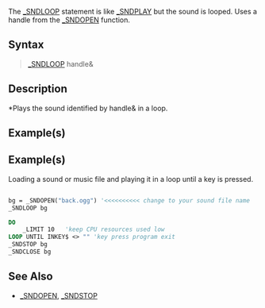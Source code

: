 The [_SNDLOOP](_SNDLOOP) statement is like [_SNDPLAY](_SNDPLAY) but the sound is looped. Uses a handle from the [_SNDOPEN](_SNDOPEN) function.


## Syntax

>  [_SNDLOOP](_SNDLOOP) handle&


## Description

*Plays the sound identified by handle& in a loop.


## Example(s)

## Example(s)
 Loading a sound or music file and playing it in a loop until a key is pressed.

```vb

bg = _SNDOPEN("back.ogg") '<<<<<<<<<< change to your sound file name
_SNDLOOP bg

DO
    _LIMIT 10   'keep CPU resources used low
LOOP UNTIL INKEY$ <> "" 'key press program exit
_SNDSTOP bg
_SNDCLOSE bg 

```


## See Also

* [_SNDOPEN](_SNDOPEN), [_SNDSTOP](_SNDSTOP)




